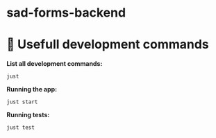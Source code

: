 # sad-forms-backend

# 🔧 Usefull development commands

**List all development commands:**

``just``

**Running the app:**

``just start``

**Running tests:**

``just test``
